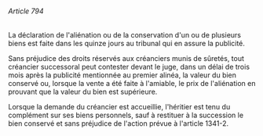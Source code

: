 ###### Article 794

La déclaration de l'aliénation ou de la conservation d'un ou de plusieurs biens est faite dans les quinze jours au tribunal qui en assure la publicité.

Sans préjudice des droits réservés aux créanciers munis de sûretés, tout créancier successoral peut contester devant le juge, dans un délai de trois mois après la publicité mentionnée au premier alinéa, la valeur du bien conservé ou, lorsque la vente a été faite à l'amiable, le prix de l'aliénation en prouvant que la valeur du bien est supérieure.

Lorsque la demande du créancier est accueillie, l'héritier est tenu du complément sur ses biens personnels, sauf à restituer à la succession le bien conservé et sans préjudice de l'action prévue à l'article 1341-2.

